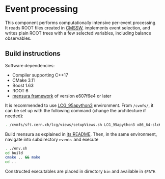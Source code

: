 # Event processing

This component performs computationally intensive per-event processing. It reads ROOT files created in [CMSSW](../CMSSW), implements event selection, and writes plain ROOT trees with a few selected variables, including balance observables.


## Build instructions

Software dependencies:

 * Compiler supporting C++17
 * CMake 3.11
 * Boost 1.63
 * ROOT 6
 * [mensura framework](https://github.com/andrey-popov/mensura) of version e607f6e4 or later

It is recommended to use [LCG_95apython3](http://lcginfo.cern.ch/release/95apython3/) environment. From `/cvmfs/`, it can be set up with the following command (change the architecture if needed):

```sh
. /cvmfs/sft.cern.ch/lcg/views/setupViews.sh LCG_95apython3 x86_64-slc6-gcc8-opt
```

Build mensura as explained in [its README]((https://github.com/andrey-popov/mensura)). Then, in the same environment, navigate into subdirectory `events` and execute

```sh
. ./env.sh
cd build
cmake .. && make
cd ..
```

Constructed executables are placed in directory `bin` and available in `$PATH`.
